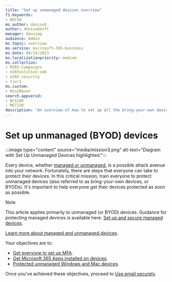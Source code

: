 ```yaml
---
title: "Set up unmanaged devices overview"
f1.keywords:
- NOCSH
ms.author: deniseb
author: denisebmsft
manager: dansimp
audience: Admin
ms.topic: overview
ms.service: microsoft-365-business
ms.date: 04/14/2023
ms.localizationpriority: medium
ms.collection: 
- M365-Campaigns
- m365solution-smb
- m365-security
- tier1
ms.custom:
- MiniMaven
search.appverid:
- BCS160
- MET150
description: "An overview of how to set up all the bring-your-own devices (BYOD) with protection against cyberattacks and other malicious threats and vulnerabilities."
---
```


# Set up unmanaged (BYOD) devices

:::image type="content" source="media/mission3.png" alt-text="Diagram with Set Up Unmanaged Devices highlighted.":::

Every device, whether [managed or unmanaged](m365bp-managed-unmanaged-devices.md), is a possible attack avenue into your network. Fortunately, there are steps that everyone can take to protect their devices. In this critical mission, train everyone to protect unmanaged devices (also referred to as bring-your-own devices, or BYODs). It's important to help everyone get their devices protected as soon as possible.

> [!NOTE]
> This article applies primarily to unmanaged (or BYOD) devices. Guidance for protecting managed devices is available here: [Set up and secure managed devices](m365bp-protect-managed-devices.md).
> 
> [Learn more about managed and unmanaged devices](m365bp-managed-unmanaged-devices.md).

Your objectives are to:

- [Get everyone to set up MFA](m365bp-mfa-for-users.md).
- [Get Microsoft 365 Apps installed on devices](m365bp-users-install-m365-apps.md).
- [Protected unmanaged Windows and Mac devices](m365bp-protect-pcs-macs.md).

Once you've achieved these objectives, proceed to [Use email securely](m365bp-use-email-securely.md).
